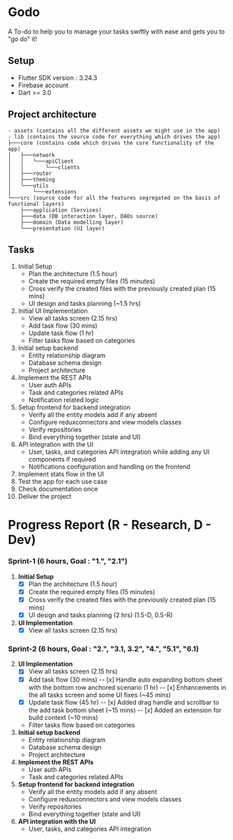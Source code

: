 # Godo

A To-do to help you to manage your tasks swiftly with ease and gets you to "go do" it!

## Setup

- Flutter SDK version : 3.24.3
- Firebase account
- Dart >= 3.0

## Project architecture
```
- assets (contains all the different assets we might use in the app)
- lib (contains the source code for everything which drives the app)
├───core (contains code which drives the core functionality of the app)
│   ├───network
│   │   └───apiClient
│   │       └───clients
│   ├───router
│   ├───theming
│   └───utils
│       └───extensions
└───src (source code for all the features segregated on the basis of functional layers)
    ├───application (Services)
    ├───data (DB interaction layer, DAOs source)
    ├───domain (Data modelling layer)
    └───presentation (UI layer)
```
## Tasks
1. Initial Setup
   - Plan the architecture (1.5 hour)
   - Create the required empty files (15 minutes)
   - Cross verify the created files with the previously created plan (15 mins)
   - UI design and tasks planning (~1.5 hrs)
2. Initial UI Implementation
   - View all tasks screen (2.15 hrs)
   - Add task flow (30 mins)
   - Update task flow (1 hr)
   - Filter tasks flow based on categories
3. Initial setup backend
   - Entity relationship diagram
   - Database schema design
   - Project architecture
4. Implement the REST APIs
   - User auth APIs
   - Task and categories related APIs
   - Notification related logic
5. Setup frontend for backend integration
   - Verify all the entity models add if any absent
   - Configure reduxconnectors and view models classes
   - Verify repositories
   - Bind everything together (state and UI)
6. API integration with the UI
   - User, tasks, and categories API integration while adding any UI components if required
   - Notifications configuration and handling on the frontend
7. Implement stats flow in the UI
8. Test the app for each use case
9. Check documentation once
10. Deliver the project

# Progress Report (R - Research, D - Dev)
### Sprint-1 (6 hours, Goal : "1.", "2.1")
1. **Initial Setup**
   - [x] Plan the architecture (1.5 hour)
   - [x] Create the required empty files (15 minutes)
   - [x] Cross verify the created files with the previously created plan (15 mins)
   - [x] UI design and tasks planning (2 hrs) (1.5-D, 0.5-R)
2. **UI Implementation**
   - [x] View all tasks screen (2.15 hrs)
### Sprint-2 (6 hours, Goal : "2.", "3.1, 3.2", "4.", "5.1", "6.1)
2. **UI Implementation**
   - [x] View all tasks screen (2.15 hrs)
   - [x] Add task flow (30 mins)
   -- [x] Handle auto expanding bottom sheet with the bottom row anchored scenario (1 hr)
   -- [x] Enhancements in the all tasks screen and some UI fixes (~45 mins)
   - [x] Update task flow (45 hr)
   -- [x] Added drag handle and scrollbar to the add task bottom sheet (~15 mins)
   -- [x] Added an extension for build context (~10 mins)
   - Filter tasks flow based on categories
3. **Initial setup backend**
   - Entity relationship diagram
   - Database schema design
   - Project architecture
4. **Implement the REST APIs**
   - User auth APIs
   - Task and categories related APIs
5. **Setup frontend for backend integration**
   - Verify all the entity models add if any absent
   - Configure reduxconnectors and view models classes
   - Verify repositories
   - Bind everything together (state and UI)
6. **API integration with the UI**
   - User, tasks, and categories API integration
